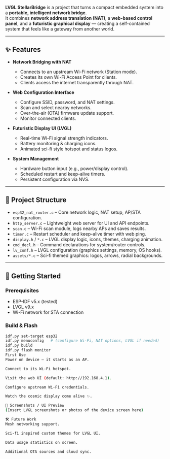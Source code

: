 **LVGL StellarBridge** is a project that turns a compact embedded system into a **portable, intelligent network bridge**.  
It combines **network address translation (NAT)**, a **web-based control panel**, and a **futuristic graphical display** — creating a self-contained system that feels like a gateway from another world.  

---

## ✨ Features

- **Network Bridging with NAT**
  - Connects to an upstream Wi-Fi network (Station mode).
  - Creates its own Wi-Fi Access Point for clients.
  - Clients access the internet transparently through NAT.

- **Web Configuration Interface**
  - Configure SSID, password, and NAT settings.
  - Scan and select nearby networks.
  - Over-the-air (OTA) firmware update support.
  - Monitor connected clients.

- **Futuristic Display UI (LVGL)**
  - Real-time Wi-Fi signal strength indicators.
  - Battery monitoring & charging icons.
  - Animated sci-fi style hotspot and status logos.

- **System Management**
  - Hardware button input (e.g., power/display control).
  - Scheduled restart and keep-alive timers.
  - Persistent configuration via NVS.

---

## 📂 Project Structure

- `esp32_nat_router.c` – Core network logic, NAT setup, AP/STA configuration.  
- `http_server.c` – Lightweight web server for UI and API endpoints.  
- `scan.c` – Wi-Fi scan module, logs nearby APs and saves results.  
- `timer.c` – Restart scheduler and keep-alive timer with web ping.  
- `display.h` / `*.c` – LVGL display logic, icons, themes, charging animation.  
- `cmd_decl.h` – Command declarations for system/router controls.  
- `lv_conf.h` – LVGL configuration (graphics settings, memory, OS hooks).  
- `assets/*.c` – Sci-fi themed graphics: logos, arrows, radial backgrounds.  

---

## 🚀 Getting Started

### Prerequisites
- ESP-IDF v5.x (tested)
- LVGL v9.x
- Wi-Fi network for STA connection

### Build & Flash
```bash
idf.py set-target esp32
idf.py menuconfig   # (configure Wi-Fi, NAT options, LVGL if needed)
idf.py build
idf.py flash monitor
First Use
Power on device — it starts as an AP.

Connect to its Wi-Fi hotspot.

Visit the web UI (default: http://192.168.4.1).

Configure upstream Wi-Fi credentials.

Watch the cosmic display come alive ✨.

🌠 Screenshots / UI Preview
(Insert LVGL screenshots or photos of the device screen here)

🛠️ Future Work
Mesh networking support.

Sci-fi inspired custom themes for LVGL UI.

Data usage statistics on screen.

Additional OTA sources and cloud sync.
